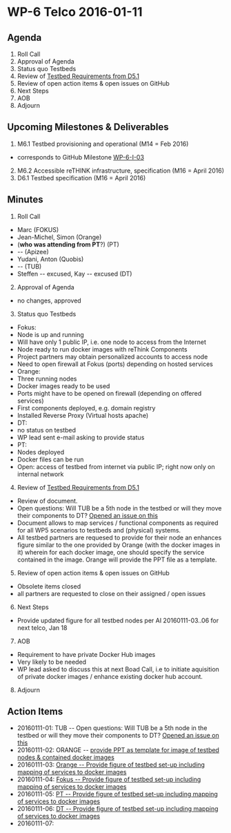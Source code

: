 # WP-6 Telco 2016-01-11

## Agenda

1. Roll Call
2. Approval of Agenda
3. Status quo Testbeds
4. Review of [Testbed Requirements from D5.1](https://github.com/reTHINK-project/testbeds/blob/master/docs/Testbed-Design/testbed-description.md)
5. Review of open action items & open issues on GitHub
6. Next Steps
7. AOB
8. Adjourn

## Upcoming Milestones & Deliverables

1. M6.1 Testbed provisioning and operational (M14 = Feb 2016)
  * corresponds to GitHub Milestone [WP-6-I-03](https://github.com/reTHINK-project/testbeds/milestones/WP-6-I-03:%20%20Initial%20set-up%20of%20testbed%20nodes)
2. M6.2 Accessible reTHINK infrastructure, specification (M16 = April 2016)
3. D6.1 Testbed specification (M16 = April 2016)

## Minutes

1. Roll Call
  * Marc (FOKUS)
  * Jean-Michel, Simon (Orange)
  * (**who was attending from PT**?) (PT)
  * -- (Apizee)
  * Yudani, Anton (Quobis)
  * -- (TUB)
  * Steffen -- excused, Kay -- excused  (DT)
2. Approval of Agenda
 * no changes, approved
3. Status quo Testbeds
 * Fokus:
  * Node is up and running
  * Will have only 1 public IP, i.e. one node to access from the Internet
  * Node ready to run docker images with reThink Components
  * Project partners may obtain personalized accounts to access node
  * Need to open firewall at Fokus (ports) depending on hosted services
 * Orange:
  * Three running nodes
  * Docker images ready to be used
  * Ports might have to be opened on firewall (depending on offered services)
  * First components deployed, e.g. domain registry
  * Installed Reverse Proxy (Virtual hosts apache)
 * DT:
  * no status on testbed
  * WP lead sent e-mail asking to provide status
 * PT:
  * Nodes deployed
  * Docker files can be run
  * Open:  access of testbed from internet via public IP; right now only on internal network
4. Review of [Testbed Requirements from D5.1](https://github.com/reTHINK-project/testbeds/blob/master/docs/Testbed-Design/testbed-description.md)
 * Review of document.
 * Open questions: Will TUB be a 5th node in the testbed or will they move their components to DT?  [Opened an issue on this](https://github.com/reTHINK-project/testbeds/issues/23)
 * Document allows to map services / functional components as required for all WP5 scenarios to testbeds and (physical) systems.
 * All testbed partners are requesed to provide for their node an enhances figure similar to the one provided by Orange (with the docker images in it) wherein for each docker image, one should specify the service contained in the image.  Orange will provide the PPT file as a template.
5. Review of open action items & open issues on GitHub
 * Obsolete items closed
 * all partners are requested to close on their assigned / open issues
6. Next Steps
 * Provide updated figure for all testbed nodes per AI 20160111-03..06 for next telco, Jan 18
7. AOB
 * Requirement to have private Docker Hub images
  * Very likely to be needed
  * WP lead asked to discuss this at next Boad Call, i.e to initiate aquisition of private docker images / enhance existing docker hub account.
8. Adjourn

## Action Items
* 20160111-01: TUB -- Open questions: Will TUB be a 5th node in the testbed or will they move their components to DT?  [Opened an issue on this](https://github.com/reTHINK-project/testbeds/issues/23)
* 20160111-02: ORANGE -- [provide PPT as template for image of testbed nodes & contained docker images](https://github.com/reTHINK-project/testbeds/issues/24)
* 20160111-03: [Orange -- Provide figure of testbed set-up including mapping of services to docker images](https://github.com/reTHINK-project/testbeds/issues/28)
* 20160111-04: [Fokus -- Provide figure of testbed set-up including mapping of services to docker images](https://github.com/reTHINK-project/testbeds/issues/25)
* 20160111-05: [PT -- Provide figure of testbed set-up including mapping of services to docker images](https://github.com/reTHINK-project/testbeds/issues/26)
* 20160111-06: [DT -- Provide figure of testbed set-up including mapping of services to docker images](https://github.com/reTHINK-project/testbeds/issues/27)
* 20160111-07: 
